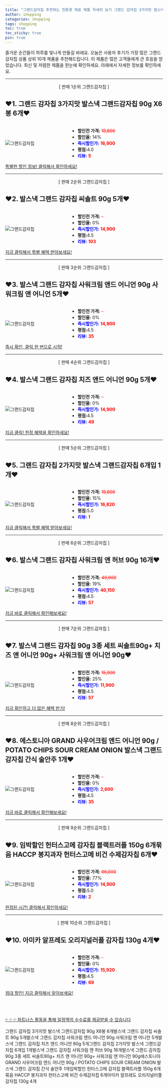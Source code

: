 ```yaml
---
title: "그랜드감자칩 추천하는 친환경 재료 제품 자세히 보기 그랜드 감자칩 3가지맛 발스낵 그랜드감자칩"
author: shopping
categories: shopping
tags: shopping
toc: true
toc_sticky: true
pin: true
---
```

즐거운 순간들이 하루를 빛나게 만들길 바래요. 오늘은 사용자 후기가 가장 많은 그랜드감자칩 상품 상위 10개 제품을 추천해드립니다. 이 제품은 많은 고객들에게 큰 호응을 얻었습니다. 최신 및 저렴한 제품을 한눈에 확인하세요. 아래에서 자세한 정보를 확인하세요.

---
<p class="toplist" style="margin: 0 auto; display: block; width: fit-content;">[ 판매 1순위 그랜드감자칩 ]</p>

<h2><strong>❤️1. 그랜드 감자칩 3가지맛 발스낵 그랜드감자칩 90g X6봉 6개❤️</strong></h2>

<div style="display: flex; align-items: center;">
    <div style="flex: 0.4;">
        <img src="https://thumbnail8.coupangcdn.com/thumbnails/remote/230x230ex/image/vendor_inventory/753f/006703e9088379b628f6caa83016dc6b91cdb931b5e52148916af395bc2b.png" alt="그랜드감자칩" style="max-width: 100%;">
    </div>
    <div style="flex: 0.6; margin-left: 10px;">
        <ul>
            <li><strong>할인전 가격:</strong> <del style="color: red;">19,800</del></li>
            <li><strong>할인율:</strong> 14%</li>
            <li><span style='color:blue'><strong>즉시할인가:</strong></span> <span style='color:red'><strong>16,900</strong></span></li>
            <li><strong>평점:</strong>4.0</li>
            <li><span style='color:blue'><strong>리뷰:</strong></span> <span style='color:red'><strong>5</strong></span></li>
        </ul>
    </div>
</div>
<div class="center">
    <a href="https://selin100587.github.io?lptag=AF9450613&subid=githubio&pageKey=8222588022&traceid=V0-153&itemId=23638858390&vendorItemId=88496516420" class="myButton">
        특별한 할인 정보! 클릭해서 확인하세요!
    </a>
</div>


---
<p class="toplist" style="margin: 0 auto; display: block; width: fit-content;">[ 판매 2순위 그랜드감자칩 ]</p>

<h2><strong>❤️2. 발스낵 그랜드 감자칩 씨솔트 90g 5개❤️</strong></h2>

<div style="display: flex; align-items: center;">
    <div style="flex: 0.4;">
        <img src="https://thumbnail6.coupangcdn.com/thumbnails/remote/230x230ex/image/vendor_inventory/bc0f/f20f37d21b8b1d5e6764cd49af335cb147fd05c24999979870294a40e162.jpg" alt="그랜드감자칩" style="max-width: 100%;">
    </div>
    <div style="flex: 0.6; margin-left: 10px;">
        <ul>
            <li><strong>할인전 가격:</strong> <del style="color: red;">-</del></li>
            <li><strong>할인율:</strong> 0%</li>
            <li><span style='color:blue'><strong>즉시할인가:</strong></span> <span style='color:red'><strong>14,900</strong></span></li>
            <li><strong>평점:</strong>4.5</li>
            <li><span style='color:blue'><strong>리뷰:</strong></span> <span style='color:red'><strong>103</strong></span></li>
        </ul>
    </div>
</div>
<div class="center">
    <a href="https://selin100587.github.io?lptag=AF9450613&subid=githubio&pageKey=6748125631&traceid=V0-153&itemId=22902808537&vendorItemId=89937305240" class="myButton">
        지금 클릭해서 특별 혜택 받아보세요!
    </a>
</div>


---
<p class="toplist" style="margin: 0 auto; display: block; width: fit-content;">[ 판매 3순위 그랜드감자칩 ]</p>

<h2><strong>❤️3. 발스낵 그랜드 감자칩 사워크림 앤드 어니언 90g 사워크림 앤 어니언 5개❤️</strong></h2>

<div style="display: flex; align-items: center;">
    <div style="flex: 0.4;">
        <img src="https://thumbnail8.coupangcdn.com/thumbnails/remote/230x230ex/image/vendor_inventory/1a28/5b7dd0ea78db0a8a1cfbfe0688d65a32d254c5cb60ec97b6e939950b27a9.jpg" alt="그랜드감자칩" style="max-width: 100%;">
    </div>
    <div style="flex: 0.6; margin-left: 10px;">
        <ul>
            <li><strong>할인전 가격:</strong> <del style="color: red;">-</del></li>
            <li><strong>할인율:</strong> 0%</li>
            <li><span style='color:blue'><strong>즉시할인가:</strong></span> <span style='color:red'><strong>14,900</strong></span></li>
            <li><strong>평점:</strong>4.5</li>
            <li><span style='color:blue'><strong>리뷰:</strong></span> <span style='color:red'><strong>35</strong></span></li>
        </ul>
    </div>
</div>
<div class="center">
    <a href="https://selin100587.github.io?lptag=AF9450613&subid=githubio&pageKey=8099369413&traceid=V0-153&itemId=22902808137&vendorItemId=89937304805" class="myButton">
        즉시 확인, 클릭 한 번으로 시작!
    </a>
</div>


---
<p class="toplist" style="margin: 0 auto; display: block; width: fit-content;">[ 판매 4순위 그랜드감자칩 ]</p>

<h2><strong>❤️4. 발스낵 그랜드 감자칩 치즈 앤드 어니언 90g 5개❤️</strong></h2>

<div style="display: flex; align-items: center;">
    <div style="flex: 0.4;">
        <img src="https://thumbnail8.coupangcdn.com/thumbnails/remote/230x230ex/image/vendor_inventory/55fb/fdc78d807bcefcd21f39a3afa2cfc3e92d1afce12300f0ab43d98f3b8d66.jpg" alt="그랜드감자칩" style="max-width: 100%;">
    </div>
    <div style="flex: 0.6; margin-left: 10px;">
        <ul>
            <li><strong>할인전 가격:</strong> <del style="color: red;">-</del></li>
            <li><strong>할인율:</strong> 0%</li>
            <li><span style='color:blue'><strong>즉시할인가:</strong></span> <span style='color:red'><strong>14,900</strong></span></li>
            <li><strong>평점:</strong>4.5</li>
            <li><span style='color:blue'><strong>리뷰:</strong></span> <span style='color:red'><strong>49</strong></span></li>
        </ul>
    </div>
</div>
<div class="center">
    <a href="https://selin100587.github.io?lptag=AF9450613&subid=githubio&pageKey=6687899237&traceid=V0-153&itemId=22902810033&vendorItemId=89937306404" class="myButton">
        지금 클릭! 한정 혜택을 확인하세요!
    </a>
</div>


---
<p class="toplist" style="margin: 0 auto; display: block; width: fit-content;">[ 판매 5순위 그랜드감자칩 ]</p>

<h2><strong>❤️5. 그랜드 감자칩 2가지맛 발스낵 그랜드감자칩 6개입 1개❤️</strong></h2>

<div style="display: flex; align-items: center;">
    <div style="flex: 0.4;">
        <img src="https://thumbnail10.coupangcdn.com/thumbnails/remote/230x230ex/image/vendor_inventory/85d1/6ad07a4ad4da141d089ff71a7ac45490625e02a7a478661810c973b18f72.png" alt="그랜드감자칩" style="max-width: 100%;">
    </div>
    <div style="flex: 0.6; margin-left: 10px;">
        <ul>
            <li><strong>할인전 가격:</strong> <del style="color: red;">19,800</del></li>
            <li><strong>할인율:</strong> 15%</li>
            <li><span style='color:blue'><strong>즉시할인가:</strong></span> <span style='color:red'><strong>16,820</strong></span></li>
            <li><strong>평점:</strong>5.0</li>
            <li><span style='color:blue'><strong>리뷰:</strong></span> <span style='color:red'><strong>1</strong></span></li>
        </ul>
    </div>
</div>
<div class="center">
    <a href="https://selin100587.github.io?lptag=AF9450613&subid=githubio&pageKey=8191858748&traceid=V0-153&itemId=23446821570&vendorItemId=90473603732" class="myButton">
        지금 클릭해서 특별 혜택 받아보세요!
    </a>
</div>


---
<p class="toplist" style="margin: 0 auto; display: block; width: fit-content;">[ 판매 6순위 그랜드감자칩 ]</p>

<h2><strong>❤️6. 발스낵 그랜드 감자칩 사워크림 앤 허브 90g 16개❤️</strong></h2>

<div style="display: flex; align-items: center;">
    <div style="flex: 0.4;">
        <img src="https://thumbnail8.coupangcdn.com/thumbnails/remote/230x230ex/image/retail/images/1762265456329346-b7035a0f-5d49-48b0-aae7-0fc25b3b64af.png" alt="그랜드감자칩" style="max-width: 100%;">
    </div>
    <div style="flex: 0.6; margin-left: 10px;">
        <ul>
            <li><strong>할인전 가격:</strong> <del style="color: red;">49,900</del></li>
            <li><strong>할인율:</strong> 19%</li>
            <li><span style='color:blue'><strong>즉시할인가:</strong></span> <span style='color:red'><strong>40,150</strong></span></li>
            <li><strong>평점:</strong>4.5</li>
            <li><span style='color:blue'><strong>리뷰:</strong></span> <span style='color:red'><strong>57</strong></span></li>
        </ul>
    </div>
</div>
<div class="center">
    <a href="https://selin100587.github.io?lptag=AF9450613&subid=githubio&pageKey=6758727647&traceid=V0-153&itemId=15774572363&vendorItemId=82987849122" class="myButton">
        지금 바로 클릭해서 확인해보세요!
    </a>
</div>


---
<p class="toplist" style="margin: 0 auto; display: block; width: fit-content;">[ 판매 7순위 그랜드감자칩 ]</p>

<h2><strong>❤️7. 발스낵 그랜드 감자칩 90g 3종 세트 씨솔트90g+ 치즈 앤 어니언 90g+ 사워크림 앤 어니언 90g❤️</strong></h2>

<div style="display: flex; align-items: center;">
    <div style="flex: 0.4;">
        <img src="https://thumbnail9.coupangcdn.com/thumbnails/remote/230x230ex/image/vendor_inventory/5329/9ae74300f997d8a7e1b335056afed2f91137bb6639ef421bacce4fafbe86.jpg" alt="그랜드감자칩" style="max-width: 100%;">
    </div>
    <div style="flex: 0.6; margin-left: 10px;">
        <ul>
            <li><strong>할인전 가격:</strong> <del style="color: red;">15,900</del></li>
            <li><strong>할인율:</strong> 25%</li>
            <li><span style='color:blue'><strong>즉시할인가:</strong></span> <span style='color:red'><strong>11,900</strong></span></li>
            <li><strong>평점:</strong>4.5</li>
            <li><span style='color:blue'><strong>리뷰:</strong></span> <span style='color:red'><strong>57</strong></span></li>
        </ul>
    </div>
</div>
<div class="center">
    <a href="https://selin100587.github.io?lptag=AF9450613&subid=githubio&pageKey=6758727647&traceid=V0-153&itemId=23745150247&vendorItemId=90769715599" class="myButton">
        지금 확인하고 더 많은 혜택 받기!
    </a>
</div>


---
<p class="toplist" style="margin: 0 auto; display: block; width: fit-content;">[ 판매 8순위 그랜드감자칩 ]</p>

<h2><strong>❤️8. 에스토니아 GRAND 사우어크림 앤드 어니언 90g / POTATO CHIPS SOUR CREAM ONION 발스낵 그랜드 감자칩 간식 술안주 1개❤️</strong></h2>

<div style="display: flex; align-items: center;">
    <div style="flex: 0.4;">
        <img src="https://thumbnail8.coupangcdn.com/thumbnails/remote/230x230ex/image/vendor_inventory/9578/956d708d9277b7518f349a6c15fdb70da816e2f0987cd8c0dddab7d0fed0.jpeg" alt="그랜드감자칩" style="max-width: 100%;">
    </div>
    <div style="flex: 0.6; margin-left: 10px;">
        <ul>
            <li><strong>할인전 가격:</strong> <del style="color: red;">-</del></li>
            <li><strong>할인율:</strong> 0%</li>
            <li><span style='color:blue'><strong>즉시할인가:</strong></span> <span style='color:red'><strong>2,600</strong></span></li>
            <li><strong>평점:</strong>4.5</li>
            <li><span style='color:blue'><strong>리뷰:</strong></span> <span style='color:red'><strong>35</strong></span></li>
        </ul>
    </div>
</div>
<div class="center">
    <a href="https://selin100587.github.io?lptag=AF9450613&subid=githubio&pageKey=8099369413&traceid=V0-153&itemId=20130455661&vendorItemId=89479514198" class="myButton">
        지금 바로 클릭해서 확인해보세요!
    </a>
</div>


---
<p class="toplist" style="margin: 0 auto; display: block; width: fit-content;">[ 판매 9순위 그랜드감자칩 ]</p>

<h2><strong>❤️9. 임박할인 헌터스고메 감자칩 블랙트러플 150g 6개묶음 HACCP 봉지과자 헌터스고메 비건 수제감자칩 6개❤️</strong></h2>

<div style="display: flex; align-items: center;">
    <div style="flex: 0.4;">
        <img src="https://thumbnail9.coupangcdn.com/thumbnails/remote/230x230ex/image/vendor_inventory/c069/b66f908c41ffc628921afb8ba75281e2dd29e55416d820c1424affb2deb2.jpg" alt="그랜드감자칩" style="max-width: 100%;">
    </div>
    <div style="flex: 0.6; margin-left: 10px;">
        <ul>
            <li><strong>할인전 가격:</strong> <del style="color: red;">66,000</del></li>
            <li><strong>할인율:</strong> 77%</li>
            <li><span style='color:blue'><strong>즉시할인가:</strong></span> <span style='color:red'><strong>14,900</strong></span></li>
            <li><strong>평점:</strong>5.0</li>
            <li><span style='color:blue'><strong>리뷰:</strong></span> <span style='color:red'><strong>2</strong></span></li>
        </ul>
    </div>
</div>
<div class="center">
    <a href="https://selin100587.github.io?lptag=AF9450613&subid=githubio&pageKey=8180521586&traceid=V0-153&itemId=23385820057&vendorItemId=90415794573" class="myButton">
        한정된 시간! 클릭해서 확인하세요!
    </a>
</div>


---
<p class="toplist" style="margin: 0 auto; display: block; width: fit-content;">[ 판매 10순위 그랜드감자칩 ]</p>

<h2><strong>❤️10. 아미카 알프레도 오리지널러플 감자칩 130g 4개❤️</strong></h2>

<div style="display: flex; align-items: center;">
    <div style="flex: 0.4;">
        <img src="https://thumbnail8.coupangcdn.com/thumbnails/remote/230x230ex/image/retail/images/2455440975433737-68a5a3c0-2709-403e-9952-4f09fa0e0b62.jpg" alt="그랜드감자칩" style="max-width: 100%;">
    </div>
    <div style="flex: 0.6; margin-left: 10px;">
        <ul>
            <li><strong>할인전 가격:</strong> <del style="color: red;">-</del></li>
            <li><strong>할인율:</strong> 0%</li>
            <li><span style='color:blue'><strong>즉시할인가:</strong></span> <span style='color:red'><strong>15,920</strong></span></li>
            <li><strong>평점:</strong>4.5</li>
            <li><span style='color:blue'><strong>리뷰:</strong></span> <span style='color:red'><strong>69</strong></span></li>
        </ul>
    </div>
</div>
<div class="center">
    <a href="https://selin100587.github.io?lptag=AF9450613&subid=githubio&pageKey=8180990558&traceid=V0-153&itemId=23388564117&vendorItemId=87297277218" class="myButton">
        최대 할인! 지금 클릭해서 알아보세요!
    </a>
</div>

<br><br><br>[💦 💦 💦 파트너스 활동을 통해 일정액의 수수료를 제공받을 수 있습니다](https://link.coupang.com/a/bcpT2c)<br><br>그랜드 감자칩 3가지맛 발스낵 그랜드감자칩 90g X6봉 6개발스낵 그랜드 감자칩 씨솔트 90g 5개발스낵 그랜드 감자칩 사워크림 앤드 어니언 90g 사워크림 앤 어니언 5개발스낵 그랜드 감자칩 치즈 앤드 어니언 90g 5개그랜드 감자칩 2가지맛 발스낵 그랜드감자칩 6개입 1개발스낵 그랜드 감자칩 사워크림 앤 허브 90g 16개발스낵 그랜드 감자칩 90g 3종 세트 씨솔트90g+ 치즈 앤 어니언 90g+ 사워크림 앤 어니언 90g에스토니아 GRAND 사우어크림 앤드 어니언 90g / POTATO CHIPS SOUR CREAM ONION 발스낵 그랜드 감자칩 간식 술안주 1개임박할인 헌터스고메 감자칩 블랙트러플 150g 6개묶음 HACCP 봉지과자 헌터스고메 비건 수제감자칩 6개아미카 알프레도 오리지널러플 감자칩 130g 4개